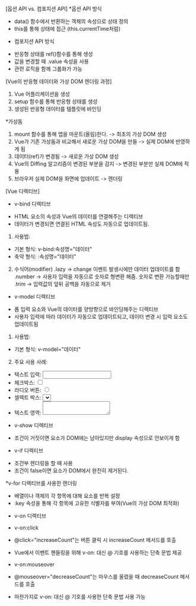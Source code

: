 [옵션 API vs. 컴포지션 API]
*옵션 API 방식
- data() 함수에서 반환하는 객체의 속성으로 상태 정의
- this를 통해 상태에 접근 (this.currentTime처럼)
* 컴포지션 API 방식
- 반응형 상태를 ref()함수를 통해 생성
- 값을 변경할 때 .value 속성을 사용
- 관련 로직을 함께 그룹화가 가능

[Vue의 반응형 데이터와 가상 DOM 렌더링 과정]
1. Vue 어플리케이션을 생성
2. setup 함수를 통해 반응형 상태를 생성
3. 생성된 반응형 데이터를 템플릿에 바인딩

*가상돔
1. mount 함수를 통해 앱을 마운트(올림)한다. -> 최초의 가상 DOM 생성
2. Vue가 기존 가상돔과 비교해서 새로운 가상 DOM을 만들 -> 실제 DOM에 반영하게 됨
3. 데이터(ref)가 변경됨 -> 새로운 가상 DOM 생성
4. Vue의 Diffing 알고리즘이 변경된 부분을 감지 -> 변경된 부분만 실제 DOM에 적용
5. 브라우저 실제 DOM을 화면에 업데이트 -> 렌더링

[Vue 디렉티브]
* v-bind 디렉티브
- HTML 요소의 속성과 Vue의 데이터를 연결해주는 디렉티브
- 데이터가 변경되면 연결된 HTML 속성도 자동으로 업데이트됨.
1) 사용법:
- 기본 형식: v-bind:속성명="데이터"
- 축약 형식: :속성명="데이터"
2) 수식어(modifier)
  .lazy   -> change 이벤트 발생시에만 데이터 업데이트를 함
  .number  -> 사용자 입력을 자동으로 숫자로 형변환 해줌. 숫자로 변환 가능할때만
  .trim -> 입력값의 앞뒤 공백을 자동으로 제거

* v-model 디렉티브
- 폼 입력 요소와 Vue의 데이터를 양방향으로 바인딩해주는 디렉티브
- 사용자 입력에 따라 데이터가 자동으로 업데이트되고, 데이터 변경 시 입력 요소도 업데이트됨
1) 사용법:
- 기본 형식: v-model="데이터"
2) 주요 사용 사례:
- 텍스트 입력: <input type="text" v-model="메시지변수">
- 체크박스: <input type="checkbox" v-model="체크상태변수">
- 라디오 버튼: <input type="radio" v-model="선택변수">
- 셀렉트 박스: <select v-model="선택변수">
- 텍스트 영역: <textarea v-model="내용변수"></textarea>

* v-show 디렉티브
- 조건이 거짓이면 요소가 DOM에는 남아있지만 display 속성으로 안보이게 함

* v-if 디렉티브
- 조건부 렌더링을 할 때 사용
- 조건이 false이면 요소가 DOM에서 완전히 제거된다.

*v-for 디렉티브를 사용한 렌더링
- 배열이나 객체의 각 항목에 대해 요소를 반복 설정
- :key 속성을 통해 각 항목에 고유한 식별자를 부여(Vue의 가상 DOM 최적화)

* v-on 디렉티브
 - v-on:click
 - @click="increaseCount"는 버튼 클릭 시 increaseCount 메서드를 호출
 - Vue에서 이벤트 핸들링을 위해 v-on: 대신 @ 기호를 사용하는 단축 문법 제공
 
- v-on:mouseover
- @mouseover="decreaseCount"는 마우스를 올렸을 때 decreaseCount 메서드를 호출
- 마찬가지로 v-on: 대신 @ 기호를 사용한 단축 문법 사용 가능
